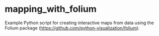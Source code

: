 # mapping_with_folium
Example Python script for creating interactive maps from data using the Folium package (https://github.com/python-visualization/folium).
